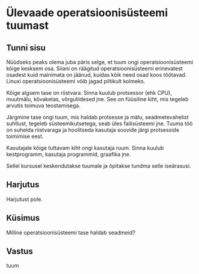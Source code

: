 ﻿# Ülevaade operatsioonisüsteemi tuumast

## Tunni sisu

Nüüdseks peaks olema juba päris selge, et tuum ongi operatsioonisüsteemi kõige kesksem osa. Siiani on räägitud operatsioonisüsteemi erinevatest osadest kuid mainimata on jäänud, kuidas kõik need osad koos töötavad. Linuxi operatsioonisüsteemi võib jagad piltikult kolmeks.

Kõige algsem tase on riistvara. Sinna kuulub protsessor (ehk CPU), muutmälu, kõvaketas, võrguliidesed jne. See on füüsiline kiht, mis tegeleb arvutis toimuva teostamisega.

Järgmine tase ongi tuum, mis haldab protsesse ja mälu, seadmetevahelist suhtlust, tegeleb süsteemikutsetega, seab üles failisüsteemi jne. Tuuma töö on suhelda riistvaraga ja hoolitseda kasutaja soovide järgi protsesside toimimise eest.

Kasutajale kõige tuttavam kiht ongi kasutaja ruum. Sinna kuulub kestprogramm, kasutaja programmid, graafika jne.

Sellel kursusel keskendutakse tuumale ja õpitakse tundma selle iseärasusi.

## Harjutus

Harjutust pole.

## Küsimus

Milline operatsioonisüsteemi tase haldab seadmeid?

## Vastus

tuum
